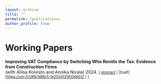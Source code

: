 ```yaml
---
layout: archive
title: ""
permalink: /publications/
author_profile: true
---
```


<!-- Google Tag Manager (noscript) -->
<noscript><iframe src="https://www.googletagmanager.com/ns.html?id=GTM-NW47CQBN"
height="0" width="0" style="display:none;visibility:hidden"></iframe></noscript>
<!-- End Google Tag Manager (noscript) -->




# Working Papers


**Improving VAT Compliance by Switching Who Remits the Tax: Evidence from Construction Firms**  <br/>
(with Aliisa Koivisto and Annika Nivala)  2024.
<small>[ <a href="#/" onclick="visib('RCM')">Abstract</a> | [Draft][https://urn.fi/URN:NBN:fi-fe20241218104602] ] ]</small>

<div id="RCM" style="display: none; text-align: justify; line-height: 1.2" ><small>

Changing who remits a tax can affect how much tax revenue is collected when evasion opportunities vary across firms. Many countries use a reverse charge mechanism (RC) in value added tax (VAT) to combat tax evasion in specific high-risk sectors. The RC shifts the liability to remit VAT from the seller to the buyer. We study the adoption of RC in 2011 in the construction sector in Finland using tax return data on the universe of Finnish firms. Using a difference-in-differences design, we find that reported net VAT liabilities in the construction sector increased by 5%  compared to unaffected firms. The results show that the remittance policy can be effective in decreasing VAT evasion by subcontractors that provide services for large firms.

[RCMLINK]: https://urn.fi/URN:NBN:fi-fe20241218104602


<script>
 function visib(id) {
  var x = document.getElementById(id);
  if (x.style.display === "block") {
    x.style.display = "none";
  } else {
    x.style.display = "block";
  }
}
</script>


